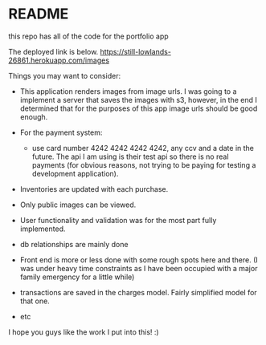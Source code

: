 # README
this repo has all of the code for the portfolio app

The deployed link is below.
https://still-lowlands-26861.herokuapp.com/images

Things you may want to consider:

- This application renders images from image urls. I was going to a implement a server that saves the images with s3, however, in the end I determined that for the purposes of this app image urls should be good enough.
- For the payment system:
  - use card number 4242 4242 4242 4242, any ccv and a date in the future. The api I am using is their test api so there is no real payments (for obvious reasons, not trying to be paying for testing a development application).

- Inventories are updated with each purchase. 

- Only public images can be viewed.

- User functionality and validation was for the most part fully implemented.

- db relationships are mainly done

- Front end is more or less done with some rough spots here and there. (I was under heavy time constraints as I have been occupied with a major family emergency for a little while)

- transactions are saved in the charges model. Fairly simplified model for that one.

- etc
  
I hope you guys like the work I put into this! :)
